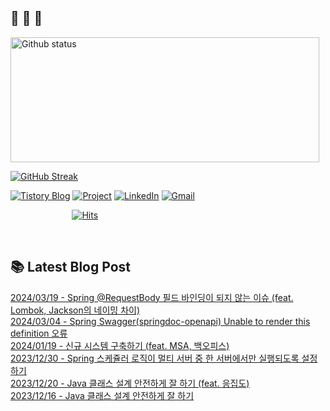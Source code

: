  ## 🐔 🐝 🐜

<div>
  
  <img width="494" height="200" alt="Github status" src="https://github-readme-stats.vercel.app/api?username=JuHyun419&count_private=true&theme=radical">
  
  [![GitHub Streak](https://github-readme-streak-stats.herokuapp.com/?user=JuHyun419&theme=dark)](https://github.com/JuHyun419)
  
</div>  

<div>
  
  [![Tistory Blog](http://img.shields.io/badge/-Tistory%20Blog-blue?style=flat&logo=Blogger&link=https://zzang9ha.tistory.com/)](https://zzang9ha.tistory.com/) 
  [![Project](http://img.shields.io/badge/-Project-ff69b4?style=flat&logo=github&link=https://github.com/YAPP-19th/Web-Team-2-Backend)](https://github.com/YAPP-19th/Web-Team-2-Backend) 
  [![LinkedIn](https://img.shields.io/badge/-LinkedIn-0077b5?style=flat-square&logo=linkedin&logoColor=white&link=https://www.linkedin.com/in/juhyun-lee-87176a19b/)](https://www.linkedin.com/in/juhyun-lee-87176a19b/)
  [![Gmail](http://img.shields.io/badge/Gmail-important?style=flat&logo=Gmail&link=mailto:zzang9haha@gmail.com)](mailto:zzang9haha@gmail.com) 

</div>

<div>
 
&nbsp;&nbsp;&nbsp;&nbsp;&nbsp;&nbsp;&nbsp;&nbsp;&nbsp;&nbsp;&nbsp;&nbsp;&nbsp;&nbsp;&nbsp;&nbsp;&nbsp;&nbsp;&nbsp;&nbsp;&nbsp;&nbsp;&nbsp;&nbsp; [![Hits](https://hits.seeyoufarm.com/api/count/incr/badge.svg?url=https%3A%2F%2Fgithub.com%2FJuHyun419&count_bg=%2379C83D&title_bg=%23555555&icon=&icon_color=%23E7E7E7&title=hits&edge_flat=false)](https://hits.seeyoufarm.com)
 
</div>
 
<br>
 
## 📚 Latest Blog Post

[2024/03/19 - Spring @RequestBody 필드 바인딩이 되지 않는 이슈 (feat. Lombok, Jackson의 네이밍 차이)](https://zzang9ha.tistory.com/459) <br/>
[2024/03/04 - Spring Swagger(springdoc-openapi) Unable to render this definition 오류](https://zzang9ha.tistory.com/458) <br/>
[2024/01/19 - 신규 시스템 구축하기 (feat. MSA, 백오피스)](https://zzang9ha.tistory.com/457) <br/>
[2023/12/30 - Spring 스케쥴러 로직이 멀티 서버 중 한 서버에서만 실행되도록 설정하기](https://zzang9ha.tistory.com/456) <br/>
[2023/12/20 - Java 클래스 설계 안전하게 잘 하기 (feat. 응집도)](https://zzang9ha.tistory.com/455) <br/>
[2023/12/16 - Java 클래스 설계 안전하게 잘 하기](https://zzang9ha.tistory.com/454) <br/>
